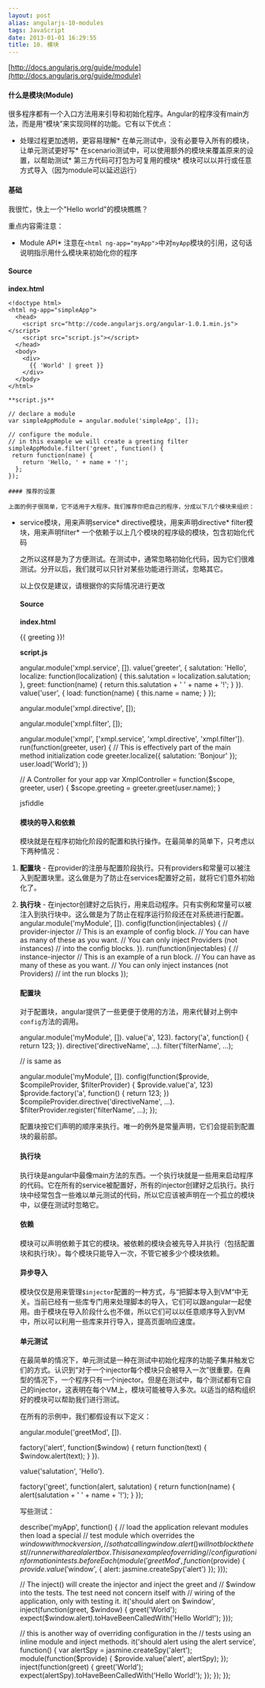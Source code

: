 ```yaml
---
layout: post
alias: angularjs-10-modules
tags: JavaScript
date: 2013-01-01 16:29:55
title: 10. 模块
---
```


[http://docs.angularjs.org/guide/module](http://docs.angularjs.org/guide/module)

#### 什么是模块(Module)

很多程序都有一个入口方法用来引导和初始化程序。Angular的程序没有main方法，而是用“模块”来实现同样的功能。它有以下优点：

*   处理过程更加透明，更容易理解*   在单元测试中，没有必要导入所有的模块，让单元测试更好写*   在scenario测试中，可以使用额外的模块来覆盖原来的设置，以帮助测试*   第三方代码可打包为可复用的模块*   模块可以以并行或任意方式导入（因为module可以延迟运行）

#### 基础

我很忙，快上一个"Hello world"的模块瞧瞧？

重点内容需注意：

*   Module API*   注意在`<html ng-app="myApp">`中对`myApp`模块的引用，这句话说明指示用什么模块来初始化你的程序

#### Source

**index.html**

    <!doctype html>
    <html ng-app="simpleApp">
      <head>
        <script src="http://code.angularjs.org/angular-1.0.1.min.js"></script>
        <script src="script.js"></script>
      </head>
      <body>
        <div>
          {{ 'World' | greet }}
        </div>
      </body>
    </html>

    **script.js**

    // declare a module
    var simpleAppModule = angular.module('simpleApp', []);

    // configure the module.
    // in this example we will create a greeting filter
    simpleAppModule.filter('greet', function() {
     return function(name) {
        return 'Hello, ' + name + '!';
      };
    });

    #### 推荐的设置

    上面的例子很简单，它不适用于大程序。我们推荐你把自己的程序，分成以下几个模块来组织：

*   service模块，用来声明service*   directive模块，用来声明directive*   filter模块，用来声明filter*   一个依赖于以上几个模块的程序级的模块，包含初始化代码

    之所以这样是为了方便测试。在测试中，通常忽略初始化代码，因为它们很难测试。分开以后，我们就可以只针对某些功能进行测试，忽略其它。

    以上仅仅是建议，请根据你的实际情况进行更改

    #### Source

    **index.html**

    <!doctype html>
    <html ng-app="xmpl">
      <head>
        <script src="http://code.angularjs.org/angular-1.0.1.min.js"></script>
        <script src="script.js"></script>
      </head>
      <body>
        <div ng-controller="XmplController">
          {{ greeting }}!
        </div>
      </body>
    </html>

    **script.js**

    angular.module('xmpl.service', []).
      value('greeter', {
        salutation: 'Hello',
        localize: function(localization) {
          this.salutation = localization.salutation;
        },
        greet: function(name) {
          return this.salutation + ' ' + name + '!';
        }
      }).
      value('user', {
        load: function(name) {
          this.name = name;
        }
      });

    angular.module('xmpl.directive', []);

    angular.module('xmpl.filter', []);

    angular.module('xmpl', ['xmpl.service', 'xmpl.directive', 'xmpl.filter']).
      run(function(greeter, user) {
        // This is effectively part of the main method initialization code
        greeter.localize({
          salutation: 'Bonjour'
        });
        user.load('World');
      })

    // A Controller for your app
    var XmplController = function($scope, greeter, user) {
      $scope.greeting = greeter.greet(user.name);
    }

    jsfiddle

    #### 模块的导入和依赖

    模块就是在程序初始化阶段的配置和执行操作。在最简单的简单下，只考虑以下两种情况：

1.  **配置块** - 在provider的注册与配置阶段执行。只有providers和常量可以被注入到配置块里。这么做是为了防止在services配置好之前，就将它们意外初始化了。
2.  **执行块** - 在injector创建好之后执行，用来启动程序。只有实例和常量可以被注入到执行块中。这么做是为了防止在程序运行阶段还在对系统进行配置。
    angular.module('myModule', []).
      config(function(injectables) { // provider-injector
        // This is an example of config block.
        // You can have as many of these as you want.
        // You can only inject Providers (not instances)
        // into the config blocks.
      }).
      run(function(injectables) { // instance-injector
        // This is an example of a run block.
        // You can have as many of these as you want.
        // You can only inject instances (not Providers)
        // int the run blocks
      });

    #### 配置块

    对于配置块，angular提供了一些更便于使用的方法，用来代替对上例中`config`方法的调用。

    angular.module('myModule', []).
      value('a', 123).
      factory('a', function() { return 123; }).
      directive('directiveName', ...).
      filter('filterName', ...);

    // is same as

    angular.module('myModule', []).
      config(function($provide, $compileProvider, $filterProvider) {
        $provide.value('a', 123)
        $provide.factory('a', function() { return 123; })
        $compileProvider.directive('directiveName', ...).
        $filterProvider.register('filterName', ...);
      });

    配置块按它们声明的顺序来执行。唯一的例外是常量声明，它们会提前到配置块的最前部。

    #### 执行块

    执行块是angular中最像main方法的东西。一个执行块就是一些用来启动程序的代码。它在所有的service被配置好，所有的injector创建好之后执行。执行块中经常包含一些难以单元测试的代码，所以它应该被声明在一个孤立的模块中，以便在测试时忽略它。

    #### 依赖

    模块可以声明依赖于其它的模块。被依赖的模块会被先导入并执行（包括配置块和执行块）。每个模块只能导入一次，不管它被多少个模块依赖。

    #### 异步导入

    模块仅仅是用来管理`$injector`配置的一种方式，与“把脚本导入到VM“中无关。当前已经有一些库专门用来处理脚本的导入，它们可以跟angular一起使用。由于模块在导入阶段什么也不做，所以它们可以以任意顺序导入到VM中，所以可以利用一些库来并行导入，提高页面响应速度。

    #### 单元测试

    在最简单的情况下，单元测试是一种在测试中初始化程序的功能子集并触发它们的方式。认识到“对于一个injector每个模块只会被导入一次”很重要。在典型的情况下，一个程序只有一个injector。但是在测试中，每个测试都有它自己的injector，这表明在每个VM上，模块可能被导入多次。以适当的结构组织好的模块可以帮助我们进行测试。

    在所有的示例中，我们都假设有以下定义：

    angular.module('greetMod', []).

      factory('alert', function($window) {
        return function(text) {
          $window.alert(text);
        }
      }).

      value('salutation', 'Hello').

      factory('greet', function(alert, salutation) {
        return function(name) {
          alert(salutation + ' ' + name + '!');
        }
      });

    写些测试：

    describe('myApp', function() {
      // load the application relevant modules then load a special
      // test module which overrides the $window with mock version,
      // so that calling window.alert() will not block the test
      // runner with a real alert box. This is an example of overriding
      // configuration information in tests.
      beforeEach(module('greetMod', function($provide) {
        $provide.value('$window', {
          alert: jasmine.createSpy('alert')
        });
      }));

      // The inject() will create the injector and inject the greet and
      // $window into the tests. The test need not concern itself with
      // wiring of the application, only with testing it.
      it('should alert on $window', inject(function(greet, $window) {
        greet('World');
        expect($window.alert).toHaveBeenCalledWith('Hello World!');
      }));

      // this is another way of overriding configuration in the
      // tests using an inline module and inject methods.
      it('should alert using the alert service', function() {
        var alertSpy = jasmine.createSpy('alert');
        module(function($provide) {
          $provide.value('alert', alertSpy);
        });
        inject(function(greet) {
          greet('World');
          expect(alertSpy).toHaveBeenCalledWith('Hello World!');
        });
      });
    });

